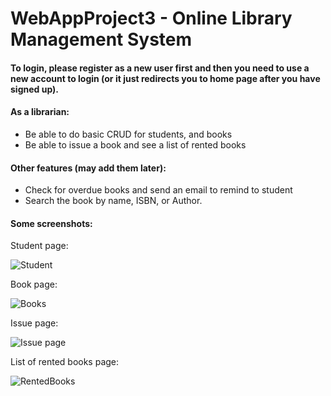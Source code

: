 # WebAppProject3 - Online Library Management System

#### To login, please register as a new user first and then you need to use a new account to login (or it just redirects you to home page after you have signed up).

#### As a librarian:
* Be able to do basic CRUD for students, and books
* Be able to issue a book and see a list of rented books
 
#### Other features (may add them later):
* Check for overdue books and send an email to remind to student
* Search the book by name, ISBN, or Author.

#### Some screenshots:
Student page:

![Student](https://user-images.githubusercontent.com/28665643/63221254-3eb0e880-c14b-11e9-8a18-ecdc4580eb18.PNG)

Book page:

![Books](https://user-images.githubusercontent.com/28665643/63221285-ad8e4180-c14b-11e9-86cd-355f20b1f712.PNG)

Issue page:

![Issue page](https://user-images.githubusercontent.com/28665643/63221290-bed74e00-c14b-11e9-8e7e-9b2ab60ae83c.PNG)

List of rented books page:

![RentedBooks](https://user-images.githubusercontent.com/28665643/63221295-c0087b00-c14b-11e9-9b28-60690264cffe.PNG)

